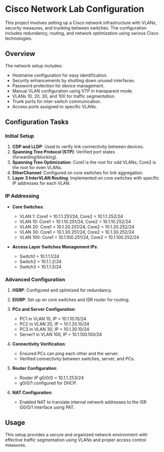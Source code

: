 # Cisco Network Lab Configuration

This project involves setting up a Cisco network infrastructure with VLANs, security measures, and trunking between switches. The configuration includes redundancy, routing, and network optimization using various Cisco technologies.

## Overview

The network setup includes:
- Hostname configuration for easy identification.
- Security enhancements by shutting down unused interfaces.
- Password protection for device management.
- Manual VLAN configuration using VTP in transparent mode.
- VLANs 10, 20, 30, and 100 for traffic segmentation.
- Trunk ports for inter-switch communication.
- Access ports assigned to specific VLANs.

## Configuration Tasks

### Initial Setup
1. **CDP and LLDP**: Used to verify link connectivity between devices.
2. **Spanning Tree Protocol (STP)**: Verified port states (forwarding/blocking).
3. **Spanning Tree Optimization**: Core1 is the root for odd VLANs; Core2 is the root for even VLANs.
4. **EtherChannel**: Configured on core switches for link aggregation.
5. **Layer 3 InterVLAN Routing**: Implemented on core switches with specific IP addresses for each VLAN.

### IP Addressing
- **Core Switches**:
  - VLAN 1: Core1 = 10.1.1.251/24, Core2 = 10.1.1.252/24
  - VLAN 10: Core1 = 10.1.10.251/24, Core2 = 10.1.10.252/24
  - VLAN 20: Core1 = 10.1.20.251/24, Core2 = 10.1.20.252/24
  - VLAN 30: Core1 = 10.1.30.251/24, Core2 = 10.1.30.252/24
  - VLAN 100: Core1 = 10.1.100.251/24, Core2 = 10.1.100.252/24

- **Access Layer Switches Management IPs**:
  - Switch1 = 10.1.1.1/24
  - Switch2 = 10.1.1.2/24
  - Switch3 = 10.1.1.3/24

### Advanced Configuration
1. **HSRP**: Configured and optimized for redundancy.
2. **EIGRP**: Set up on core switches and ISR router for routing.
3. **PCs and Server Configuration**:
   - PC1 in VLAN 10, IP = 10.1.10.10/24
   - PC2 in VLAN 20, IP = 10.1.20.10/24
   - PC3 in VLAN 30, IP = 10.1.30.10/24
   - Server1 in VLAN 100, IP = 10.1.100.100/24

4. **Connectivity Verification**:
   - Ensured PCs can ping each other and the server.
   - Verified connectivity between switches, server, and PCs.

5. **Router Configuration**:
   - Router IP g0/0/0 = 10.1.1.253/24
   - g0/0/1 configured for DHCP.

6. **NAT Configuration**:
   - Enabled NAT to translate internal network addresses to the ISR G0/0/1 interface using PAT.

## Usage

This setup provides a secure and organized network environment with effective traffic segmentation using VLANs and proper access control measures.


